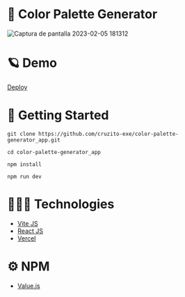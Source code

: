 # 🎨 Color Palette Generator

![Captura de pantalla 2023-02-05 181312](https://user-images.githubusercontent.com/54298536/216854876-c4ce0180-3fca-4a7e-b341-04bd0a387c20.png)

# 🪐 Demo

[Deploy](https://simple-weather-app-cruzito-exe.vercel.app)

# 🏴 Getting Started

```
git clone https://github.com/cruzito-exe/color-palette-generator_app.git
```
```
cd color-palette-generator_app
```
```
npm install
```
```
npm run dev
```

# 🧑🏻‍💻 Technologies

- [Vite JS](https://vitejs.dev/)
- [React JS](https://reactjs.org/)
- [Vercel](https://vercel.com/dashboard)

# ⚙️ NPM

- [Value.js](https://noeldelgado.github.io/values.js/)

